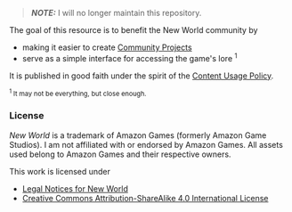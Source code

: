 > **_NOTE:_**  I will no longer maintain this repository.

The goal of this resource is to benefit the New World community by 

* making it easier to create [Community Projects][ags-tos] 
* serve as a simple interface for accessing the game's lore <sup>1</sup>

It is published in good faith under the spirit of the [Content Usage Policy][nw-cup].

<sub><sup>1</sup> It may not be everything, but close enough.</sub>

### License

*New World* is a trademark of Amazon Games (formerly Amazon Game Studios). I am not affiliated with or endorsed by Amazon Games.
All assets used belong to Amazon Games and their respective owners.

This work is licensed under

* [Legal Notices for New World][nw-legal]
* [Creative Commons Attribution-ShareAlike 4.0 International License][cc-by-sa]

[ags-tos]: https://www.newworld.com/en-us/forward-link?id=legal
[cc-by-sa]: http://creativecommons.org/licenses/by-sa/4.0/
[nw-legal]: https://www.newworld.com/en-us/forward-link?id=legal-notices
[nw-cup]: https://www.newworld.com/en-us/forward-link?id=content-usage-policy
